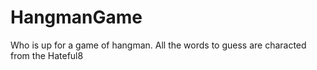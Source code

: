 # HangmanGame
Who is up for a game of hangman.  All the words to guess are characted from the Hateful8
